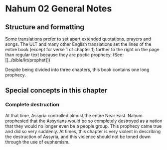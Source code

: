 # Nahum 02 General Notes
## Structure and formatting

Some translations prefer to set apart extended quotations, prayers and songs. The ULT and many other English translations set the lines of the entire book (except for verse 1 of chapter 1) farther to the right on the page than regular text because they are poetic prophecy. (See: [[../bible/kt/prophet]])

Despite being divided into three chapters, this book contains one long prophecy.

## Special concepts in this chapter

### Complete destruction
At that time, Assyria controlled almost the entire Near East. Nahum prophesied that the Assyrians would be so completely destroyed as a nation that they would no longer even be a people group. This prophecy came true and did so very suddenly. At times, this chapter is very violent in describing the destruction of Assyria, and this violence should not be toned down through the use of euphemism.